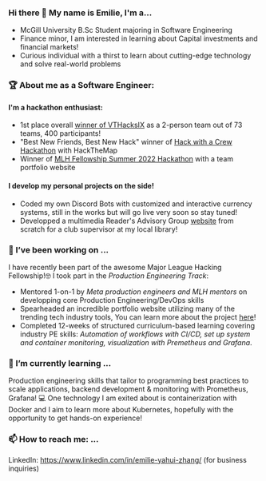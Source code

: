 ### Hi there 👋 My name is Emilie, I'm a...

* McGill University B.Sc Student majoring in Software Engineering
* Finance minor, I am interested in learning about Capital investments and financial markets!
* Curious individual with a thirst to learn about cutting-edge technology and solve real-world problems


<!--
**EmilieYZhang/EmilieYZhang** is a ✨ _special_ ✨ repository because its `README.md` (this file) appears on your GitHub profile.

Here are some ideas to get you started:

- 🔭 I’m currently working on ...
- 🌱 I’m currently learning ...
- 👯 I’m looking to collaborate on ...
- 🤔 I’m looking for help with ...
- 💬 Ask me about ...
- 📫 How to reach me: ...
- 😄 Pronouns: ...
- ⚡ Fun fact: ...
-->

### 🏆 About me as a Software Engineer:
#### I'm a hackathon enthusiast:
- 1st place overall [winner of VTHacksIX](https://devpost.com/software/uyoga) as a 2-person team out of 73 teams, 400 participants!
- "Best New Friends, Best New Hack" winner of [Hack with a Crew Hackathon](https://devpost.com/software/hackthemap) with HackTheMap
- Winner of [MLH Fellowship Summer 2022 Hackathon](https://devpost.com/software/profolio-team-pythonic) with a team portfolio website
#### I develop my personal projects on the side!
- Coded my own Discord Bots with customized and interactive currency systems, still in the works but will go live very soon so stay tuned!
- Developped a multimedia Reader's Advisory Group [website](https://emilieyzhang.github.io/RAG_Library/) from scratch for a club supervisor at my local library!

### 🔭 I’ve been working on ...

I have recently been part of the awesome Major League Hacking Fellowship!🤓 I took part in the *Production Engineering Track*: 
- Mentored 1-on-1 by *Meta production engineers and MLH mentors* on developping core Production Engineering/DevOps skills
- Spearheaded an incredible portfolio website utilizing many of the trending tech industry tools, You can learn more about the project [here](https://github.com/EmilieYZhang/personal-portfolio)!
- Completed 12-weeks of structured curriculum-based learning covering industry PE skills: *Automation of workflows with CI/CD, set up system and container monitoring, visualization with Premetheus and Grafana*.

### 🌱 I’m currently learning ...

Production engineering skills that tailor to programming best practices to scale applications, backend development & monitoring with Prometheus, Grafana! 💻 One technology I am exited about is containerization with Docker and I aim to learn more about Kubernetes, hopefully with the opportunity to get hands-on experience!

### 📫 How to reach me: ...

LinkedIn: https://www.linkedin.com/in/emilie-yahui-zhang/ (for business inquiries)
